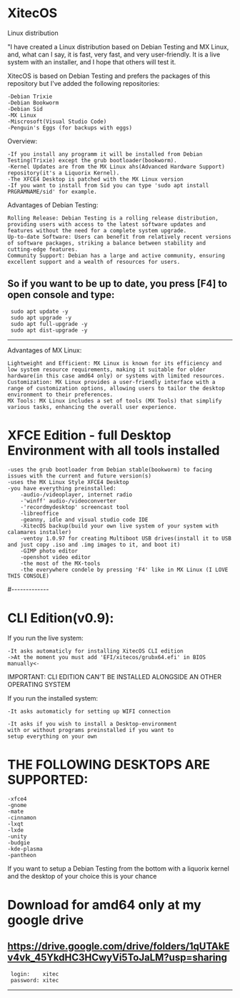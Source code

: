 # XitecOS
Linux distribution

"I have created a Linux distribution based on Debian Testing and MX Linux, and, what can I say, it is fast, very fast, and very user-friendly. It is a live system with an installer, and I hope that others will test it.

XitecOS is based on Debian Testing and prefers the packages of this repository but I've added the following repositories:

    -Debian Trixie
    -Debian Bookworm
    -Debian Sid
    -MX Linux
    -Miscrosoft(Visual Studio Code)
    -Penguin's Eggs (for backups with eggs)
    
Overview:

    -If you install any programm it will be installed from Debian Testing(Trixie) except the grub bootloader(bookworm).
    -Kernel Updates are from the MX Linux ahs(Advanced Hardware Support) repository(it's a Liquorix Kernel).
    -The XFCE4 Desktop is patched with the MX Linux version
    -If you want to install from Sid you can type 'sudo apt install PRGRAMNAME/sid' for example.

Advantages of Debian Testing:

    Rolling Release: Debian Testing is a rolling release distribution, providing users with access to the latest software updates and features without the need for a complete system upgrade.
    Up-to-date Software: Users can benefit from relatively recent versions of software packages, striking a balance between stability and cutting-edge features.
    Community Support: Debian has a large and active community, ensuring excellent support and a wealth of resources for users.

So if you want to be up to date, you press [F4] to open console and type:
--------------------------------------------------
     sudo apt update -y
     sudo apt upgrade -y
     sudo apt full-upgrade -y
     sudo apt dist-upgrade -y
--------------------------------------------------

Advantages of MX Linux:

    Lightweight and Efficient: MX Linux is known for its efficiency and low system resource requirements, making it suitable for older hardware(in this case amd64 only) or systems with limited resources.
    Customization: MX Linux provides a user-friendly interface with a range of customization options, allowing users to tailor the desktop environment to their preferences.
    MX Tools: MX Linux includes a set of tools (MX Tools) that simplify various tasks, enhancing the overall user experience.

# XFCE Edition - full Desktop Environment with all tools installed

    -uses the grub bootloader from Debian stable(bookworm) to facing issues with the current and future version(s)
    -uses the MX Linux Style XFCE4 Desktop
    -you have everything preinstalled:
        -audio-/videoplayer, internet radio
        -'winff' audio-/videoconverter
        -'recordmydesktop' screencast tool
        -libreoffice
        -geanny, idle and visual studio code IDE
        -XitecOS backup(build your own live system of your system with calamares installer)
        -ventoy 1.0.97 for creating Multiboot USB drives(install it to USB and just copy .iso and .img images to it, and boot it)
        -GIMP photo editor
        -openshot video editor
        -the most of the MX-tools
        -the everywhere condele by pressing 'F4' like in MX Linux (I LOVE THIS CONSOLE)
        
#-------------

# CLI Edition(v0.9):

If you run the live system:

    -It asks automaticly for installing XitecOS CLI edition
    ->At the moment you must add 'EFI/xitecos/grubx64.efi' in BIOS manually<-

IMPORTANT: CLI EDITION CAN'T BE INSTALLED ALONGSIDE AN OTHER OPERATING SYSTEM

If you run the installed system:

    -It asks automaticly for setting up WIFI connection

    -It asks if you wish to install a Desktop-environment
    with or without programs preinstalled if you want to
    setup everything on your own

# THE FOLLOWING DESKTOPS ARE SUPPORTED:

    -xfce4
    -gnome
    -mate
    -cinnamon
    -lxqt
    -lxde
    -unity
    -budgie
    -kde-plasma
    -pantheon


If you want to setup a Debian Testing from the bottom with a liquorix kernel and the desktop of your choice this is your chance

# Download for amd64 only at my google drive
https://drive.google.com/drive/folders/1qUTAkEv4vk_45YkdHC3HCwyVi5ToJaLM?usp=sharing
----------------------------------------------------
     login:    xitec
     password: xitec
----------------------------------------------------
